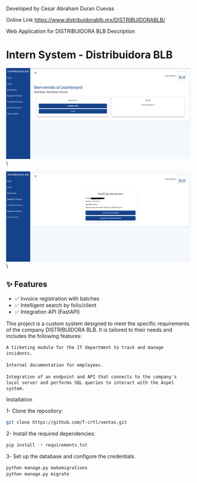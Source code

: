 Developed by Cesar Abraham Duran Cuevas

Online Link
https://www.distribuidorablb.mx/DISTRIBUIDORABLB/

Web Application for DISTRIBUIDORA BLB
Description

# Intern System - Distribuidora BLB  
![Captura Dashboard](./screenshots/dashboard_main.PNG)\

![Captura Perfil](./screenshots/perfil.PNG)\

## ✨ Features  
- ✅ Invoice registration with batches  
- ✅ Intelligent search by folio/client  
- ✅ Integration API (FastAPI) 

This project is a custom system designed to meet the specific requirements of the company DISTRIBUIDORA BLB. It is tailored to their needs and includes the following features:

    A ticketing module for the IT department to track and manage incidents.

    Internal documentation for employees.

    Integration of an endpoint and API that connects to the company's local server and performs SQL queries to interact with the Aspel system.

Installation

1- Clone the repository:
```bash
git clone https://github.com/T-crtl/ventas.git
```

2- Install the required dependencies:
```bash
pip install -r requirements.txt
```
3- Set up the database and configure the credentials.
```bash
python manage.py makemigrations
python manage.py migrate
```